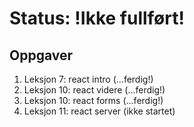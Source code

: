 # Status: !Ikke fullført!
## Oppgaver
<ol>
    <li>Leksjon 7: react intro (...ferdig!)</li>
    <li>Leksjon 10: react videre (...ferdig!)</li>
    <li>Leksjon 10: react forms (...ferdig!)</li>
    <li>Leksjon 11: react server (ikke startet)</li>
</ol>